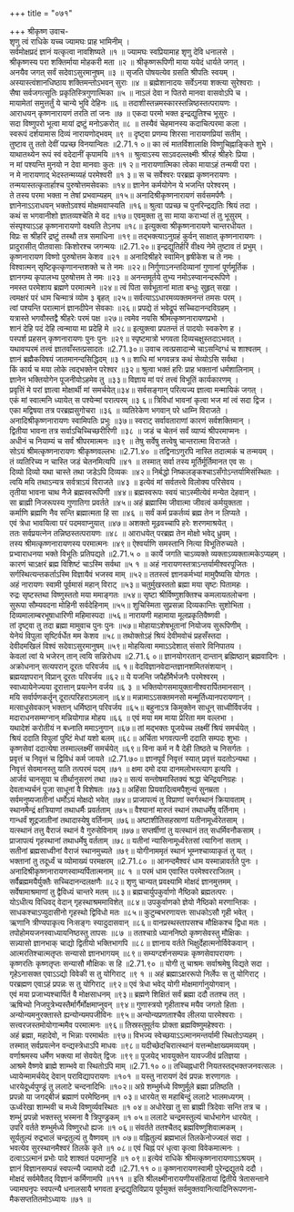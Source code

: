 +++
title = "०७१"

+++
श्रीकृष्ण उवाच-  
शृणु त्वं राधिके यच्च ज्यामघः प्राह भामिनीम् ।  
सर्वमोक्षप्रदं ज्ञानं यत्कृत्वा नावशिष्यते ॥१ ॥
ज्यामघः स्वप्रियामाह शृणु देवि धनालसे ।  
श्रीकृष्णस्य परा शक्तिर्माया मोहकरी मता ॥२ ॥
श्रीकृष्णरूपिणी माया ययेदं धार्यते जगत् ।  
अनयैव जगत् सर्वं सदेवाऽसुरमानुषम् ॥३ ॥
सृजति पोषयत्येव ग्रसति श्रीपतिः स्वयम् ।  
अस्यास्त्वंशानधिष्ठाय शक्तिमन्तोऽभवन् सुराः ॥४ ॥
ब्रह्मेशानादयः सर्वेऽनया शक्त्या सुरेश्वराः ।  
सैषा सर्वजगत्सूतिः प्रकृतिस्त्रिगुणात्मिका ॥५ ॥
नाऽलं देवा न पितरो मानवा वासवोऽपि च ।  
मायामेतां समुत्तर्तुं ये चान्ये भुवि देहिनः ॥६ ॥
तदाशीस्तन्नमस्कारस्तन्निष्ठस्तत्परायणः ।  
आराधयन् कृष्णनारायणं तरति तां जनः ॥७ ॥
एकदा परमो भक्त इन्द्रद्युतिश्च भूसुरः ।  
सदा विष्णुपरो भूत्वा मायां द्रष्टुं मनोऽकरोत् ॥८ ॥
तस्यैवं चेहमानस्य कदाचित्परमा कला ।  
स्वरूपं दर्शयामास दिव्यं नारायणोद्भवम् ॥९ ॥
दृष्ट्वा प्रणम्य शिरसा नारायणप्रियां सतीम् ।  
तुष्टाव तु ततो देवीं पप्रच्छ विनयान्वितः ॥2.71.१ ०॥
का त्वं मातर्विशालाक्षि विष्णुचिह्नाङ्किते शुभे ।  
याथातथ्येन रूपं स्वं वदेदानीं कृपामयि ॥११ ॥
श्रुत्वाऽस्य साऽवदल्लक्ष्मीः श्रीरहं श्रीहरेः प्रिया ।  
न मां पश्यन्ति मुनयो न देवा मानवाः कुतः ॥१ २॥
नारायणात्मिका त्वेका मायाऽहं तन्मयी परा ।  
न मे नारायणाद् भेदस्तन्मय्यहं परमेश्वरी ॥१ ३॥
स च सर्वेश्वरः परब्रह्म कृष्णनरायणः ।  
तन्मयास्तत्कृतार्हाश्च पुरुषोत्तमसेवकाः ॥१४॥
ज्ञानेन कर्मयोगेन ये भजन्ति परेश्वरम् ।  
ते तस्य परमा भक्ता न तेषां प्रभवाम्यहम् ॥१५॥
अनादिश्रीकृष्णनारायणं सर्वसमर्पणैः ।  
ज्ञानेनाऽऽराधयन् भक्तोऽवश्यं मोक्षमवाप्स्यति ॥१६॥
श्रुत्वा पप्रच्छ च पुनरिन्द्रद्यतिः श्रियं तदा ।  
कथं स भगवानीशो ज्ञातव्यश्चेति मे वद ॥१७॥
एवमुक्ता तु सा माया कराभ्यां तं तु भूसुरम् ।  
संस्पृश्याऽऽह कृष्णनारायणो वक्ष्यति तेऽनघ ॥१८॥
इत्युक्त्वा श्रीकृष्णनारायणे चान्तरधीयत ।  
विप्रः स श्रीहरिं द्रष्टुं तस्थौ तत्र समाधिना ॥१९॥
तद्भक्त्याऽनुग्रहं कुर्वन् साक्षात् कृष्णनारायणः ।  
प्रादुरासीत् पीतवासाः किशोरश्च जगन्मयः ॥2.71.२०॥
इन्द्रद्युतिर्हरिं वीक्ष्य नेमे तुष्टाव तं प्रभुम् ।  
कृष्णनारायण विष्णो पुरुषोत्तम केशव ॥२१ ॥
अनादिश्रीहरे स्वामिन् हृषीकेश च ते नमः ।  
विश्वात्मन् सृष्टिकृत्कृणानन्तशक्ते च ते नमः ॥२२॥
निर्गुणाऽनन्तदिव्यानां गुणानां पूर्णमूर्तिक ।  
ज्ञानगम्य कृपालभ्य पुरुषोत्तम ते नमः ॥२३ ॥
अनन्तमूर्तये तुभ्य नमोऽस्प्वानन्दरूपिणे ।  
नमस्त परमेशाय ब्रह्मणे परमात्मने ॥२४॥
त्वं पिता सर्वभूतानां माता बन्धुः सुहृत् सखा ।  
त्वमक्षरं परं धाम चिन्मात्रं व्योम ३ बृहत् ॥२५॥
सर्वत्याऽऽधारमव्यक्तमनन्तं तमसः परम् ।  
त्वां पश्यन्ति परात्मानं ज्ञानदीपेन सेवकाः ॥२६॥
प्रपद्ये तं भवेद्रूपं सच्चिदानन्दविग्रहम् ।  
यत्रास्ते भगवौस्तद्वै श्रीहरेः परमं पक्ष ॥२७॥
त्वमेव नयसि श्रीमत्कृष्णनारायणप्रभो ।  
शानं देहि पदं देहि त्वन्माया मा प्रदेहि मे ॥२८॥
इत्युक्त्वा प्रपतन्तं तं पादयोः स्वकरेण ह ।  
पस्पर्श प्रहसन् कृष्णनारायणः पुनः पुनः ॥२९॥
स्पृष्टमात्रो भगवता दिव्यचक्षुस्तदाऽभवत् ।  
यथावप्परमं तत्त्वं ज्ञातवाँस्तत्प्रसादतः ॥2.71.३०॥
उवाच त्वत्प्रसादान्मे चाऽसन्दिग्धं च शाश्वतम् ।  
ज्ञानं ब्रह्मैकविषयं जातमानन्दसिद्धिदम् ॥३ १॥
शाधि मां भगवन्नत्र कथं सेव्योऽसि सर्वथा ।  
किं कार्य च मया लोके त्वद्भक्तेन परेश्वर ॥३२॥
श्रुत्वा भक्तं हरिः प्राह भक्तानां धर्मशालिनाम् ।  
ज्ञानेन भक्तियोगेन पूजनीयोऽहमेव तु ॥३३॥
विज्ञाय मां परं तत्त्वं विभूतिं कार्यकारणम् ।  
प्रवृत्तिं मे परां ज्ञात्वा मोक्षार्थी मां समर्चयेत्॥३४॥
सर्वसङ्गान् परित्यज्य ज्ञात्वा मन्मायिकं जगत् ।  
एकं मां स्वात्मनि ध्यायेत् स पश्येन्मां परात्परम् ॥३ ६॥
त्रिविधां भावनां कृत्वा भज मां त्वं सदा द्विज ।  
एका मद्विषया तत्र परब्रह्मसुगोचरा ॥३६ ॥
व्यतिरेकेण भगवान् परे धाम्नि विराजते ।  
अनादिश्रीकृष्णनारायणः स्वामिपतिः प्रभुः ॥३७॥
स्वराट् सर्वावताराणां कारणं सर्वशक्तिमान् ।  
द्वितीया भावना तत्र सर्वाऽचिच्चिच्छरीरिणी ॥३८ ॥
जडं च चेतनं सर्वं व्याप्यं श्रीपरमाप्मनः ।  
अधीनं च नियाम्यं च सर्वं श्रीपरमात्मनः ॥३९ ॥
तेषु सर्वेषु तत्त्वेषु चान्तरात्मा विराजते ।  
सोऽयं श्रीमत्कृष्णनारायणः श्रीकृष्णवल्लभः ॥2.71.४० ॥
तद्विनाऽणुरपि नास्ति तदात्मकं च तन्मयम् ।  
तं व्यतिरिच्य न चास्ति जडं चेतनमित्यपि ॥४१ ॥
तस्मात् सर्वा तस्य मूर्तिर्मूर्तिमानत एव सः ।  
दिव्यो दिव्यो यथा चास्ते तथा जडेऽपि दिव्यकः ॥४२॥
निर्बद्धो निष्कलङ्कश्चाऽसँगोऽन्तर्यामिसंस्थितः ।  
त्वयि मयि तथाऽन्यत्र सर्वत्राऽयं विराजते ॥४३ ॥
इत्येवं मां सर्वतत्त्वे विलोक्य परिसेवय ।  
तृतीया भावना चाथ नैजे ब्रह्मस्वरूपिणी ॥४४॥
ब्रह्मस्वरूपः स्वयं चाऽस्मीत्येवं मन्येत देहवान् ।  
सा ब्राह्मी निजरूपस्य गुणातिगा प्रवर्तते ॥४५॥
अहं ब्रह्मास्मि जीवात्मा जीवत्वं कर्मयुक्तता ।  
कर्माणि ब्रह्मणि नैव सन्ति ब्रह्मात्मता हि सा ॥४६ ॥
सर्वं कर्म प्रकर्तव्यं ब्रह्म तेन न लिप्यते ।  
एवं त्रेधा भावयित्वा परं पदमवाप्नुयात् ॥४७॥
अशक्तो मूढवच्चापि हरेः शरणमाश्रयेत् ।  
ततः सर्वप्रयत्नेन तन्निष्ठस्तत्परायणः ॥४८ ॥
आराधयेत् परब्रह्म तेन मोक्षो भवेद् ध्रुवम् ।  
तस्य श्रीमत्कृष्णनारायणस्य परमात्मनः ॥४९॥
ऐश्वर्याणि समस्तानि नित्या विभूतिरुच्यते ।  
प्रभ्वाराधनया भक्ते विभूतिः प्रतिपद्यते ॥2.71.५ ० ॥
कार्ये जगति चाऽव्यक्ते व्यक्ताऽव्यक्तात्मकेऽप्यहम् ।  
कारणं चाऽक्षरं ब्रह्म विशिष्टं चाऽस्मि सर्वथा ॥५ १ ॥
अहं नारायणस्तत्राऽन्तर्यामीश्वरपूजितः ।  
सर्गस्थित्यन्तकर्ताऽस्मि विज्ञायैवं भजस्व माम् ॥५२॥
ततस्त्वं ज्ञानकर्मभ्यां मामुपैष्यसि योगतः ।  
अहं नारायणः स्वामी पूर्वमासं महान् विराट् ॥५३॥
चतुर्मुखस्ततो ब्रह्मा मया सृष्टः पितामहः ।  
रुद्रः सृष्टस्तथा विष्णुस्ततो मया ममाङ्गतः ॥५४॥
सृष्टा श्रीर्विष्णुशक्तिश्च कमलायतलोचना ।  
सुरूपा सौम्यवदना मोहिनी सर्वदेहिनाम् ॥५५॥
शुचिस्मिता सुप्रसन्ना दिव्यकान्तिः सुशोभिता ।  
दिव्यमालाम्बरभूषाधारिणी महिमास्पदा ॥५६॥
नारायणी महामाया मूलप्रकृतिवैष्णवी ।  
तां दृष्ट्वा तु तदा ब्रह्मा मामुवाच पुनः पुनः ॥५७॥
मोहायाऽशेषभूतानां नियोजय सुरूपिणीम् ।  
येनेयं विपुला सृष्टिर्वर्धेत मम केशव ॥५८॥
तथोक्तोऽहं श्रियं देवीमवोचं प्रहसँस्तदा ।  
देवीदमखिलं विश्वं सदेवाऽसुरमानुषम् ॥५९॥
मोहयित्वा ममाऽऽदेशात् संसारे विनिपातय ।  
केवलां त्वां ये भजेरन् तान् त्वयि सन्निरोधय ॥2.71.६ ०॥
ज्ञानयोगरतान् दान्तान् ब्रह्मिष्ठान् ब्रह्मवादिनः ।  
अक्रोधनान् सत्यपरान् दूरतः परिवर्जय ॥६ १॥
वेदविज्ञानवेदान्तज्ञानशमितसंशयान् ।  
ब्रह्मयज्ञपरान् विप्रान् दूरतः परिवर्जय ॥६२॥
ये यजन्ति जपैर्होमैर्भजनैः परमेश्वरम् ।  
स्वाध्यायेनेज्यया दूरात्तान् प्रयत्नेन वर्जय ॥६ ३ ॥
भक्तियोगसमायुक्तानीश्वरार्पितमानसान् ।  
मयि सर्वार्पणकर्तॄन् दूरात्परिहराऽमलान् ॥६४॥
मन्नामाऽऽसक्तमनसो मन्मूर्तिध्यानपरायणान् ।  
मत्साधुसेवकान् भक्तान् धर्मिष्ठान् परिवर्जय ॥६५॥
बहुनाऽत्र किमुक्तेन साधून् साध्वीर्विवर्जय ।  
मदाराधनसम्मग्नान् मन्नियोगान्न मोहय ॥६६ ॥
एवं मया मम माया प्रेरिता मम वल्लभा ।  
यथादेशं करोतीयं न बध्नाति ममाऽनुगान् ॥६७॥
तां मद्भक्तः पूजयेच्च लक्ष्मीं श्रियं समर्चयेत् ।  
श्रियं ददाति विपुलां पुष्टिं मेधां यशो बलम् ॥६८॥
अर्चिता भगवत्पत्नी ददाति सम्पदः शुभाः ।  
कृष्णसेवां ददात्येषा तस्माल्लक्ष्मीं समर्चयेत् ॥६९॥
विना कर्म न वै देही तिष्ठते च निसर्गतः ।  
प्रवृत्तं च निवृत्तं च द्विविधं कर्म जायते ॥2.71.७०॥
ज्ञानपूर्वं निवृत्तं स्यात् प्रवृत्तं यदतोऽन्यथा ।  
निवृत्तं सेवमानस्तु याति तत्परमं पदम् ॥७१ ॥
क्षमा दमो दया दानमलोभस्त्याग इत्यपि ।  
आर्जवं चानसूया च तीर्थानुसरणं तथा ॥७२॥
सत्यं सन्तोषमास्तिक्यं श्रद्धा चेन्द्रियनिग्रहः ।  
देवताभ्यर्चनं पूजा साधूनां वै विशेषतः ॥७३॥
अहिंसा प्रियवादित्वमपैशुन्यं सुनम्रता ।  
सर्वमनुष्यजातीनां धर्मोऽयं मोक्षदो भवेत् ॥७४॥
प्राजापत्यं तु विप्राणां स्वर्गस्थानं क्रियावताम् ।  
स्थानमैन्द्रं क्षत्रियाणां तथाधर्मैः प्रवर्तताम् ॥७५॥
वैश्यानां मारुतं स्थानं तथाधर्मेषु वर्तिनाम् ।  
गान्धर्वं शूद्रजातीनां तथादास्येषु वर्तिनाम् ॥७६॥
अष्टाशीतिसहस्राणां यतीनामूर्ध्वरेतसाम् ।  
यत्स्थानं तत्तु वैराजं स्थानं वै गुरुसेविनाम् ॥७७॥
सप्तर्षीणां तु यत्स्थानं तत् सधर्मिवनौकसाम् ।  
प्राजापत्यं गृहस्थानां तथाधर्मेषु वर्तताम् ॥७८॥
यतीनां न्यासिनामूर्ध्वरेतसां त्यागिनां सताम् ।  
सतीनां ब्रह्मसाध्वीनां वैराजं स्थानमुच्यते ॥७९॥
योगीनाममृतं स्थानं भूम्नश्चाव्याकृतं तु यत् ।  
भक्तानां तु तदूर्ध्वं च व्योमाख्यं परमक्षरम् ॥2.71.८० ॥
आनन्दमैश्वरं धाम यस्मान्नावर्तते पुनः ।  
अनादिश्रीकृष्णनारायणस्वाम्यर्पितात्मनाम् ॥८ १ ॥
परमं धाम एवास्ति परमेश्वरराजितम् ।  
सर्वैब्रह्ममयैर्युक्तैः सच्चिदानन्दलक्षणैः ॥८२॥
शृणु चान्यत् प्रवक्ष्यामि मोक्षदं ज्ञानमुत्तमम् ।  
सर्वेषामाश्रमाणां तु द्वैविध्यं चान्तरे मतम् ॥८३॥
ब्रह्मचार्युपकुर्वाणो नैष्ठिको ब्रह्मतत्परः ।  
योऽधीत्य विधिवद् वेदान् गृहस्थाश्रममाविशेत् ॥८४॥
उपकुर्वाणको ज्ञेयो नैष्ठिको मरणान्तिकः ।  
साधकश्चाऽप्युदासीनो गृहस्थो द्विविधो मतः ॥८५॥
कुटुम्बभरणायत्तः साधकोऽसौ गृही भवेत् ।  
ऋणानि त्रीण्यपाकृत्य निःसङ्गः स्यादुदासवान् ॥८६॥
वानप्रस्थस्तापसश्च मौक्षिकश्च द्विधा मतः ।  
तपोहोमयजनस्वाध्यायनिष्ठस्तु तापसः ॥८७ ॥
ततश्चाग्रे ध्याननिष्ठो कृष्णसेवस्तु मौक्षिकः ।  
सन्न्यासो ज्ञानभाक् चाद्यो द्वितीयो भक्तिभागपि ॥८८॥
ज्ञानाय वर्तते भिक्षुर्देहात्मनोर्विवेकवान् ।  
आत्मरतिश्चात्मतृप्तः सन्यासो ज्ञानभागयम् ॥८९॥
सम्यग्दर्शनसम्पन्नः कृष्णसेवापरायणः ।  
कृष्णरतिः कृष्णतृप्तः सन्यासौ मौक्षिकः स हि ॥2.71.९० ॥
योगी तु चाश्रमः सर्वाश्रमेषु विद्यते सदा ।  
गृहेऽनासक्त एवाऽऽद्यो विवेकी स तु योगिराट् ॥९ १ ॥
अहं ब्रह्माऽक्षररूपो निर्लेपः स तु योगिराट् ।  
परब्रह्मण एवाऽहं प्रपन्नः स तु योगिराट् ॥९२॥
एवं त्रेधा भवेद् योगी मोक्षमार्गानुयोगवान् ।  
एवं मया प्रजाभ्यश्चार्पितं वै मोक्षसाधनम् ॥९३॥
ब्रह्मणे शिक्षितं सर्वं ब्रह्मा ददौ ततश्च तत् ।  
ऋषिभ्यो निजपुत्रेभ्यस्तैर्मार्गैर्मोक्षमाप्नुवन् ॥९४॥
गुणास्त्रयो गृहीताश्च मयैव जगतो हिताः ।  
अन्योन्यमनुरक्तास्ते ह्यन्योन्यमपजीविनः ॥९५॥
अन्योन्यप्रणताश्चैव लीलया पारमेश्वराः ।  
सत्त्वरजस्तमोयोगान्ममैव परमात्मनः ॥९६॥
तिस्रस्तुमूर्तयः प्रोक्ता ब्रह्मविष्णुमहेश्वराः ।  
अहं ब्रह्मा, महादेवो, न भिन्नाः परमार्थतः ॥९७॥
विभज्य स्वेच्छयाऽऽत्मानमन्तर्यामी स्थितोऽप्यहम् ।  
तस्मात् सर्वप्रयत्नेन वन्द्यस्त्रेधाऽपि माधवः ॥९८॥
यदीच्छेदचिरात्स्थानं यत्तन्मोक्षाख्यमव्ययम् ।  
वर्णाश्रमस्य धर्मेण भक्त्या मां सेवयेत् द्विजः ॥९९॥
पूजयेद् भावयुक्तेन यावज्जीवं प्रतिज्ञया ।  
आश्रमे वैष्णवे ब्राह्मे शाम्भवे वा स्थितोऽपि माम् ॥2.71.१० ०॥
तच्चिह्नधारी नियतस्तद्भक्तजनवत्सलः ।  
ध्यायेन्मामर्चयेद् देवान् पराविद्यापरायणः ॥१०१ ॥
यस्तु नारायणं देवं प्रपन्नः शरणागतः ।  
धारयेदूर्ध्वपुण्ड्रं तु ललाटे चन्दनादिभिः ॥१०२॥
अग्रे शम्भुर्मध्ये विष्णुर्मूले ब्रह्मा प्रतिष्ठति ।  
प्रपन्नो या जगद्बीजं ब्रह्माणं परमेष्ठिनम् ॥१ ०३॥
धारयेत् स महाबिन्दुं ललाटे भालमध्यगम् ।  
ऊर्ध्वरेखा शाम्भवी च मध्ये विष्णुर्व्यवस्थितः ॥१ ०४॥
अधोरेखा तु सा ब्राह्मी त्रिदेवाः सन्ति तत्र च ।  
शम्भुं प्रपन्नो भक्तस्तु भस्मना वै त्रिपुण्ड्रकम् ॥१ ०५॥
ललाटे चन्द्रमस्तुल्यं चार्धभागेन धारयेत् ।  
उपरि वर्तते शम्भुर्मध्ये विष्णुरधो ह्यजः ॥१ ०६॥
संवर्तते ततश्चैतद् ब्रह्मविष्णुशिवात्मकम् ।  
सूर्यतुल्यं रुद्रभालं चन्द्रतुल्यं तु वैष्णवम् ॥१ ०७॥
वह्नितुल्यं ब्रह्मभालं तिलकेनोज्ज्वलं सदा ।  
भवत्येव सुरस्थानमैश्वरं तिलके कृते ॥१ ०८॥
एवं चिह्नं परं धृत्वा कृत्वा विवेकमात्मनः ।  
दत्वाऽऽत्मानं प्रभोः पादे शाश्वतं पदमाप्नुहि ॥१ ०९॥
इत्येवं राधिके श्रीमत्कृष्णनारायणाऽऽश्रयम् ।  
ज्ञानं विज्ञानसम्पन्नं स्वपत्न्यै ज्यामघो ददौ ॥2.71.११ ०॥
कृष्णनारायणस्वामी पुरेन्द्रद्युतये ददौ ।  
मोक्षदं सर्वमेवैतद् विज्ञानं कर्मिणामपि ॥१११ ॥
इति श्रीलक्ष्मीनारायणीयसंहितायां द्वितीये त्रेतासन्ताने ज्यामघनृपः स्वपत्न्यै धनालसायै भगवता इन्द्रद्युतिविप्राय पूर्वमुक्तं सर्वमुक्तवानित्यादिनिरूपणना-  
मैकसप्ततितमोऽध्यायः ॥७१ ॥
    

